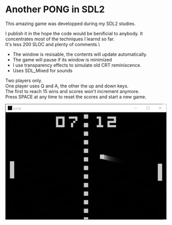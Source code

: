 # Another PONG in SDL2

This amazing game was developped during my SDL2 studies.

I publish it in the hope the code would be benificial to anybody.
It concentrates most of the techniques I learnd so far.\
It's less 200 SLOC and plenty of comments.\

* The window is resisable, the contents will update automatically.
* The game will pause if its window is minimized
* I use transparency effects to simulate old CRT reminiscence.
* Uses SDL_Mixed for sounds

Two players only.\
One player uses Q and A, the other the up and down keys.\
The first to reach 15 wins and scores won't increment anymore.\
Press SPACE at any time to reset the scores and start a new game.

![screenshoot](pong.png)
